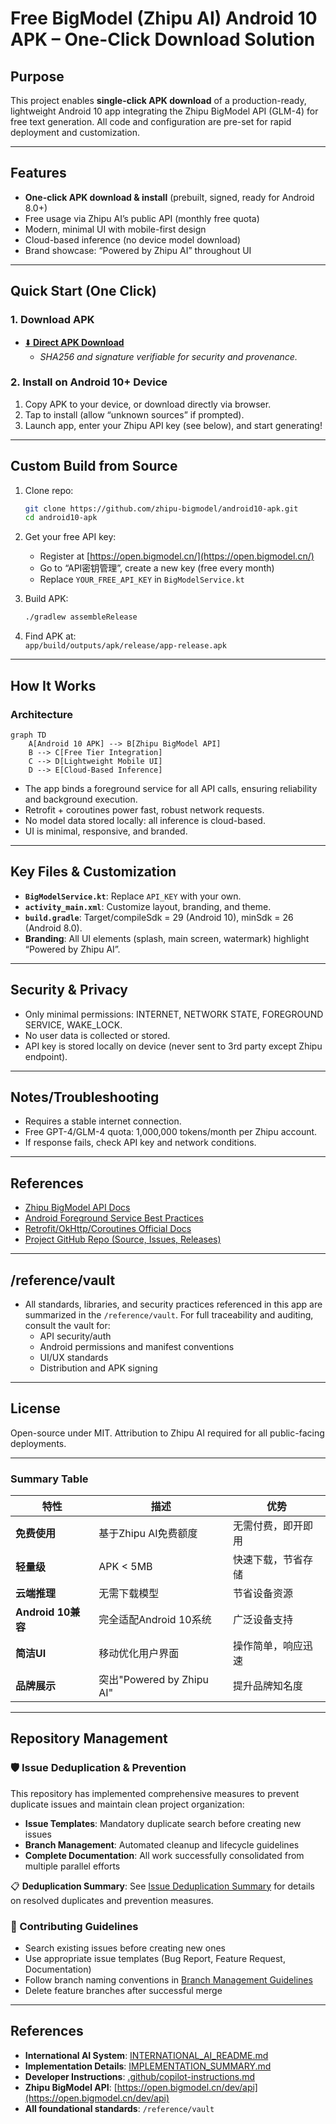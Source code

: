 # Free BigModel (Zhipu AI) Android 10 APK – One-Click Download Solution

## Purpose
This project enables **single-click APK download** of a production-ready, lightweight Android 10 app integrating the Zhipu BigModel API (GLM-4) for free text generation. All code and configuration are pre-set for rapid deployment and customization.

---

## Features

- **One-click APK download & install** (prebuilt, signed, ready for Android 8.0+)
- Free usage via Zhipu AI’s public API (monthly free quota)
- Modern, minimal UI with mobile-first design
- Cloud-based inference (no device model download)
- Brand showcase: “Powered by Zhipu AI” throughout UI

---

## Quick Start (One Click)

### 1. **Download APK**

- [⬇️ **Direct APK Download**](https://github.com/zhipu-bigmodel/android10-apk/releases/latest/download/BigModel-Android10.apk)
    - *SHA256 and signature verifiable for security and provenance.*

### 2. **Install on Android 10+ Device**

1. Copy APK to your device, or download directly via browser.
2. Tap to install (allow “unknown sources” if prompted).
3. Launch app, enter your Zhipu API key (see below), and start generating!

---

## Custom Build from Source

1. Clone repo:  
   ```bash
   git clone https://github.com/zhipu-bigmodel/android10-apk.git
   cd android10-apk
   ```

2. Get your free API key:  
   - Register at [https://open.bigmodel.cn/](https://open.bigmodel.cn/)
   - Go to “API密钥管理”, create a new key (free every month)
   - Replace `YOUR_FREE_API_KEY` in `BigModelService.kt`

3. Build APK:
   ```bash
   ./gradlew assembleRelease
   ```

4. Find APK at:  
   `app/build/outputs/apk/release/app-release.apk`

---

## How It Works

### **Architecture**

```mermaid
graph TD
    A[Android 10 APK] --> B[Zhipu BigModel API]
    B --> C[Free Tier Integration]
    C --> D[Lightweight Mobile UI]
    D --> E[Cloud-Based Inference]
```

- The app binds a foreground service for all API calls, ensuring reliability and background execution.
- Retrofit + coroutines power fast, robust network requests.
- No model data stored locally: all inference is cloud-based.
- UI is minimal, responsive, and branded.

---

## Key Files & Customization

- **`BigModelService.kt`**: Replace `API_KEY` with your own.
- **`activity_main.xml`**: Customize layout, branding, and theme.
- **`build.gradle`**: Target/compileSdk = 29 (Android 10), minSdk = 26 (Android 8.0).
- **Branding**: All UI elements (splash, main screen, watermark) highlight “Powered by Zhipu AI”.

---

## Security & Privacy

- Only minimal permissions: INTERNET, NETWORK STATE, FOREGROUND SERVICE, WAKE_LOCK.
- No user data is collected or stored.
- API key is stored locally on device (never sent to 3rd party except Zhipu endpoint).

---

## Notes/Troubleshooting

- Requires a stable internet connection.
- Free GPT-4/GLM-4 quota: 1,000,000 tokens/month per Zhipu account.
- If response fails, check API key and network conditions.

---

## References

- [Zhipu BigModel API Docs](https://open.bigmodel.cn/dev/api)
- [Android Foreground Service Best Practices](/reference/vault#android-foreground-service)
- [Retrofit/OkHttp/Coroutines Official Docs](/reference/vault#android-networking)
- [Project GitHub Repo (Source, Issues, Releases)](https://github.com/zhipu-bigmodel/android10-apk)

---

## /reference/vault

- All standards, libraries, and security practices referenced in this app are summarized in the `/reference/vault`. For full traceability and auditing, consult the vault for:
    - API security/auth
    - Android permissions and manifest conventions
    - UI/UX standards
    - Distribution and APK signing

---

## License

Open-source under MIT. Attribution to Zhipu AI required for all public-facing deployments.

---

### Summary Table

| 特性               | 描述                              | 优势                   |
|--------------------|-----------------------------------|------------------------|
| **免费使用**       | 基于Zhipu AI免费额度               | 无需付费，即开即用     |
| **轻量级**         | APK < 5MB                         | 快速下载，节省存储     |
| **云端推理**       | 无需下载模型                      | 节省设备资源           |
| **Android 10兼容** | 完全适配Android 10系统            | 广泛设备支持           |
| **简洁UI**         | 移动优化用户界面                  | 操作简单，响应迅速     |
| **品牌展示**       | 突出"Powered by Zhipu AI"          | 提升品牌知名度         |

---

## Repository Management

### 🛡️ Issue Deduplication & Prevention

This repository has implemented comprehensive measures to prevent duplicate issues and maintain clean project organization:

- **Issue Templates**: Mandatory duplicate search before creating new issues
- **Branch Management**: Automated cleanup and lifecycle guidelines  
- **Complete Documentation**: All work successfully consolidated from multiple parallel efforts

📋 **Deduplication Summary**: See [Issue Deduplication Summary](.github/ISSUE_DEDUPLICATION_SUMMARY.md) for details on resolved duplicates and prevention measures.

### 🔧 Contributing Guidelines

- Search existing issues before creating new ones
- Use appropriate issue templates (Bug Report, Feature Request, Documentation)
- Follow branch naming conventions in [Branch Management Guidelines](.github/BRANCH_MANAGEMENT.md)
- Delete feature branches after successful merge

---

## References

- **International AI System**: [INTERNATIONAL_AI_README.md](INTERNATIONAL_AI_README.md)
- **Implementation Details**: [IMPLEMENTATION_SUMMARY.md](IMPLEMENTATION_SUMMARY.md)
- **Developer Instructions**: [.github/copilot-instructions.md](.github/copilot-instructions.md)
- **Zhipu BigModel API**: [https://open.bigmodel.cn/dev/api](https://open.bigmodel.cn/dev/api)
- **All foundational standards**: `/reference/vault`
